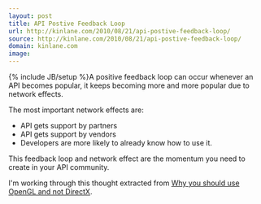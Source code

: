 ```yaml
---
layout: post
title: API Postive Feedback Loop
url: http://kinlane.com/2010/08/21/api-postive-feedback-loop/
source: http://kinlane.com/2010/08/21/api-postive-feedback-loop/
domain: kinlane.com
image: 
---
```

{% include JB/setup %}A positive feedback loop can occur whenever an API becomes popular, it keeps becoming more and more popular due to network effects.<p></p>
The most important network effects are:
<ul class="mainlist">
	<li>API gets support by partners</li>
	<li>API gets support by vendors</li>
	<li>Developers are more likely to already know how to use it.</li>
</ul>
This feedback loop and network effect are the momentum you need to create in your API community.<p></p>
I'm working through this thought extracted from <a href="http://blog.wolfire.com/2010/01/Why-you-should-use-OpenGL-and-not-DirectX" target="_blank">Why you should use OpenGL and not DirectX</a>.